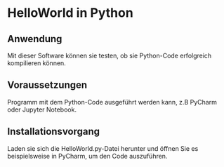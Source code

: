 # HelloWorld in Python
## Anwendung
Mit dieser Software können sie testen, ob sie Python-Code erfolgreich kompilieren können.
## Voraussetzungen
Programm mit dem Python-Code ausgeführt werden kann, z.B PyCharm oder Jupyter Notebook.
## Installationsvorgang
Laden sie sich die HelloWorld.py-Datei herunter und öffnen Sie es beispielsweise in PyCharm, um den Code auszuführen.
